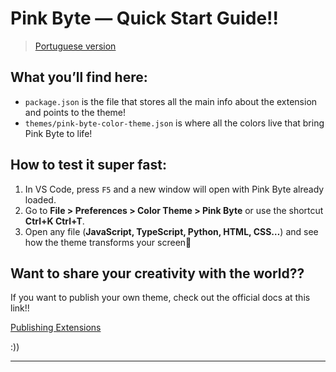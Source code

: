  # Pink Byte — Quick Start Guide!!

> [Portuguese version](vsc-extension-quickstart.md)

## What you’ll find here:

* `package.json` is the file that stores all the main info about the extension and points to the theme!
* `themes/pink-byte-color-theme.json` is where all the colors live that bring Pink Byte to life!

## How to test it super fast:

1. In VS Code, press `F5` and a new window will open with Pink Byte already loaded.
2. Go to **File > Preferences > Color Theme > Pink Byte** or use the shortcut **Ctrl+K Ctrl+T**.
3. Open any file (**JavaScript, TypeScript, Python, HTML, CSS…**) and see how the theme transforms your screen💖

## Want to share your creativity with the world??

If you want to publish your own theme, check out the official docs at this link!!

[Publishing Extensions](https://code.visualstudio.com/api/working-with-extensions/publishing-extension)

:))

---
